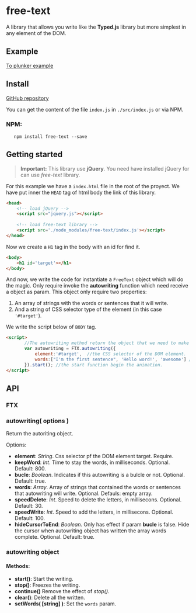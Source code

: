 # free-text
A library that allows you write like the **Typed.js** library but more simplest in any element of the DOM.

## Example
[To plunker example](https://plnkr.co/edit/DKFUHRiyAGcAjnJeK8WX?p=info)

## Install
[GitHub repository](https://github.com/IsmaHub/FreeText)

You can get the content of the file ``index.js`` in ``./src/index.js`` or via NPM.

### NPM:

```
   npm install free-text --save 
```



## Getting started
>**Important:** This library use **jQuery**. You need have installed jQuery for can use *free-text* library.
>

For this example we have a ``index.html`` file in the root of the proyect. We have put inner the ``HEAD`` tag of html body the link of this library.

```html
<head>
    <!-- load jQuery -->
    <script src="jquery.js"></script>
    
    <!-- load free-text library -->
    <script src='./node_modules/free-text/index.js'></script>
</head>
```

Now we create a ``H1`` tag in the body with an id for find it.

```html
<body>
    <h1 id='target'></h1>
</body>
```

And now, we write the code for instantiate a ``FreeText`` object which will do the magic.
Only require invoke the **autowriting** function which need receive a object as param. This object only require two properties:

1. An array of strings with the words or sentences that it will write. 
2. And a string of CSS selector type of the element (in this case ``'#target'``).


We write the script below of ``BODY`` tag.

 ```html
 <script>
        //The autowriting method return the object that we need to make the animation.
        var autowriting = FTX.autowriting({
            element:'#target',  //the CSS selector of the DOM element.
            words:["I'm the first sentence", 'Hello word!', 'awesome'] //sentences or words that will do write
        }).start(); //the start function begin the animation.
 </script>
 ```

## API

### FTX

### autowriting( options )
Return the autoriting object.

 Options:
 * **element**: *String*. Css selector pf the DOM element target. Require.
 * **keepWord**: *Int*. Time to stay the words, in milliseconds. Optional. Default: 800.
 * **bucle**: *Boolean*. Indicates if this autowriting is a bulcle or not. Optional. Default: true.
 * **words**: *Array*. Array of strings that contained the words or sentences that autowriting will write. Optional. Defauls: empty array.
 * **speedDelete**: *Int*. Speed to delete the letters, in millisecons. Optional. Default: 30.
 * **speedWrite**:  *Int*. Speed to add the letters, in millisecons. Optional. Default: 100.
 * **hideCursorToEnd**: *Boolean*. Only has effect if param **bucle** is false. Hide the cursor when autowriting object has written the array words complete. Optional. Default: true.

### autowriting object 
#### Methods:

* **start()**: Start the writing.
* **stop()**: Freezes the writing.
* **continue()** Remove the effect of *stop()*.
* **clear()**: Delete all the written.
* **setWords( [string] )**: Set the ``words`` param.
